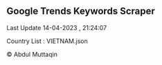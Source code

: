 

## Google Trends Keywords Scraper 
 
Last Update 14-04-2023 , 21:24:07

Country List :
VIETNAM.json



© Abdul Muttaqin 
